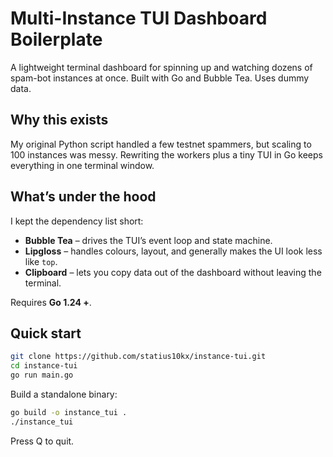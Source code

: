 # Multi-Instance TUI Dashboard Boilerplate

A lightweight terminal dashboard for spinning up and watching dozens of spam-bot instances at once. Built with Go and Bubble Tea. Uses dummy data.

## Why this exists
My original Python script handled a few testnet spammers, but scaling to 100 instances was messy. Rewriting the workers plus a tiny TUI in Go keeps everything in one terminal window.

## What’s under the hood
I kept the dependency list short:

* **Bubble Tea** – drives the TUI’s event loop and state machine.  
* **Lipgloss** – handles colours, layout, and generally makes the UI look less like `top`.  
* **Clipboard** – lets you copy data out of the dashboard without leaving the terminal.

Requires **Go 1.24 +**.

## Quick start
~~~bash
git clone https://github.com/statius10kx/instance-tui.git
cd instance-tui
go run main.go
~~~

Build a standalone binary:
~~~bash
go build -o instance_tui .
./instance_tui
~~~
Press Q to quit.
